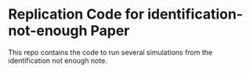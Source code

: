 # Replication Code for identification-not-enough Paper

This repo contains the code to run several simulations from the identification not enough note.
